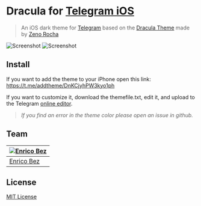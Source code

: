 # Dracula for [Telegram iOS](https://apps.apple.com/app/telegram-messenger/id686449807)

> An iOS dark theme for [Telegram](https://apps.apple.com/app/telegram-messenger/id686449807) based on the [Dracula Theme](https://draculatheme.com) made by [Zeno Rocha](https://twitter.com/zenorocha)

![Screenshot](/screenshot/screen1.jpg)
![Screenshot](/screenshot/screen2.jpg)

## Install

If you want to add the theme to your iPhone open this link: https://t.me/addtheme/DnKCjyhPW3kyo1ph

If you want to customize it, download the themefile.txt, edit it, and upload to the Telegram [online editor](https://themes.contest.com/).

> _If you find an error in the theme color please open an issue in github._

## Team

| [![Enrico Bez](https://avatars0.githubusercontent.com/u/29044262?v=4&s=70)](https://github.com/enricobez) |
|-----------------------------------------------------------------------------------------------------------|
| [Enrico Bez](https://github.com/enricobez)                                                                |

## License

[MIT License](LICENSE.md)
